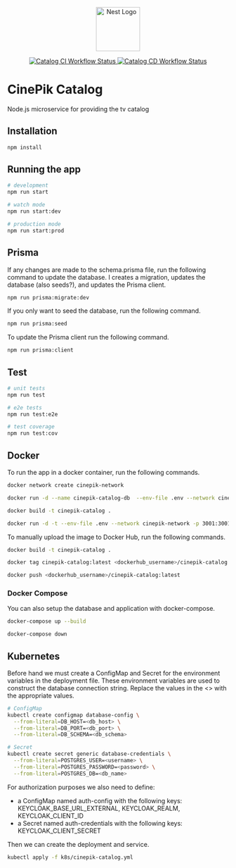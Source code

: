 <p align="center">
  <a href="http://nestjs.com/" target="blank"><img src="https://nestjs.com/img/logo-small.svg" width="100" alt="Nest Logo" /></a>
</p>

<p align="center">
  <a href="https://github.com/CinePik/catalog/actions/workflows/ci.yml" target="_blank">
    <img src="https://github.com/CinePik/catalog/actions/workflows/ci.yml/badge.svg" alt="Catalog CI Workflow Status" />
  </a>
  <a href="https://github.com/CinePik/catalog/actions/workflows/cd.yml" target="_blank">
    <img src="https://github.com/CinePik/catalog/actions/workflows/cd.yml/badge.svg" alt="Catalog CD Workflow Status" />
  </a>
</p>

# CinePik Catalog

Node.js microservice for providing the tv catalog

## Installation

```bash
npm install
```

## Running the app

```bash
# development
npm run start

# watch mode
npm run start:dev

# production mode
npm run start:prod
```

## Prisma

If any changes are made to the schema.prisma file, run the following command to update the database.
I creates a migration, updates the database (also seeds?), and updates the Prisma client.

```bash
npm run prisma:migrate:dev
```

If you only want to seed the database, run the following command.

```bash
npm run prisma:seed
```

To update the Prisma client run the following command.

```bash
npm run prisma:client
```

## Test

```bash
# unit tests
npm run test

# e2e tests
npm run test:e2e

# test coverage
npm run test:cov
```

## Docker

To run the app in a docker container, run the following commands.

```bash
docker network create cinepik-network

docker run -d --name cinepik-catalog-db  --env-file .env --network cinepik-network -p 5432:5432 postgres:15.5-alpine

docker build -t cinepik-catalog .

docker run -d -t --env-file .env --network cinepik-network -p 3001:3001 cinepik-catalog
```

To manually upload the image to Docker Hub, run the following commands.

```bash
docker build -t cinepik-catalog .

docker tag cinepik-catalog:latest <dockerhub_username>/cinepik-catalog:latest

docker push <dockerhub_username>/cinepik-catalog:latest
```

### Docker Compose

You can also setup the database and application with docker-compose.

```bash
docker-compose up --build

docker-compose down
```

## Kubernetes

Before hand we must create a ConfigMap and Secret for the environment variables in the deployment file. These environment variables are used to construct the database connection string.
Replace the values in the <> with the appropriate values.

```bash
# ConfigMap
kubectl create configmap database-config \
  --from-literal=DB_HOST=<db_host> \
  --from-literal=DB_PORT=<db_port> \
  --from-literal=DB_SCHEMA=<db_schema>

# Secret
kubectl create secret generic database-credentials \
  --from-literal=POSTGRES_USER=<username> \
  --from-literal=POSTGRES_PASSWORD=<password> \
  --from-literal=POSTGRES_DB=<db_name>
```

For authorization purposes we also need to define:

- a ConfigMap named auth-config with the following keys: KEYCLOAK_BASE_URL_EXTERNAL, KEYCLOAK_REALM, KEYCLOAK_CLIENT_ID
- a Secret named auth-credentials with the following keys: KEYCLOAK_CLIENT_SECRET

Then we can create the deployment and service.

```bash
kubectl apply -f k8s/cinepik-catalog.yml
```
